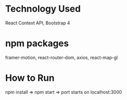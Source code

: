 # Technology Used
React Context API, Bootstrap 4

# npm packages
framer-motion, react-router-dom, axios, react-map-gl

# How to Run
 npm install => npm start => port starts on localhost:3000
